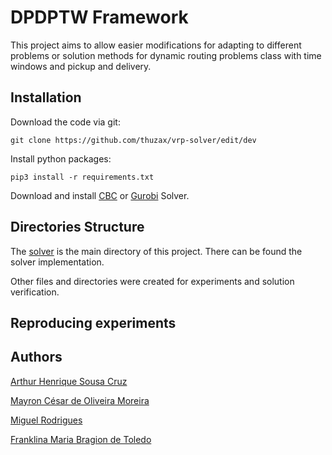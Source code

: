 # DPDPTW Framework

This project aims to allow easier modifications for adapting to different problems or solution methods for dynamic routing problems class with time windows and pickup and delivery.

## Installation

Download the code via git:

```
git clone https://github.com/thuzax/vrp-solver/edit/dev
```

Install python packages:

```
pip3 install -r requirements.txt
```

Download and install [CBC](https://www.coin-or.org/Cbc/) or [Gurobi](https://www.gurobi.com/) Solver.


## Directories Structure

The [solver](https://github.com/thuzax/vrp-solver/tree/dev/solver) is the main directory of this project. There can be found the solver implementation.

Other files and directories were created for experiments and solution verification.

## Reproducing experiments


## Authors

[Arthur Henrique Sousa Cruz](https://github.com/thuzax/)

[Mayron César de Oliveira Moreira](https://github.com/mayronmoreira)

[Miguel Rodrigues](https://github.com/ElMigu17)

[Franklina Maria Bragion de Toledo](https://sites.icmc.usp.br/fran/wiki/pmwiki.php)
